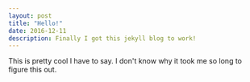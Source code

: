 ```yaml
---
layout: post
title: "Hello!"
date: 2016-12-11
description: Finally I got this jekyll blog to work!
---
```

This is pretty cool I have to say. I don't know why it took me so long to figure this out.
